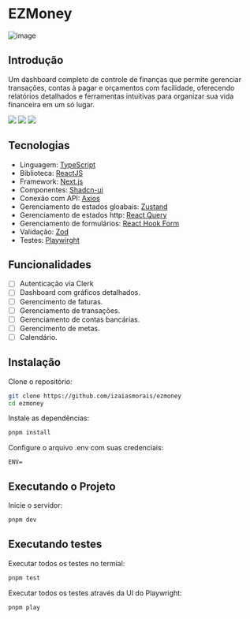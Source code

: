 # EZMoney

![image](https://github.com/user-attachments/assets/63ea046e-37d9-4397-97fa-031cc2e7e256)

## Introdução

Um dashboard completo de controle de finanças que permite gerenciar transações, contas à pagar e orçamentos com facilidade, oferecendo relatórios detalhados e ferramentas intuitivas para organizar sua vida financeira em um só lugar.

<img src="https://img.shields.io/static/v1?label=STATUS&message=DEVELOPING&color=A855F7&style=for-the-badge"/> <img src="https://img.shields.io/static/v1?label=NODE&message=V20.18.1&color=A855F7&style=for-the-badge"/> <img src="https://img.shields.io/static/v1?label=LICENSE&message=MIT&color=A855F7&style=for-the-badge"/>

## Tecnologias

- Linguagem: [TypeScript](https://www.typescriptlang.org/)
- Biblioteca: [ReactJS](https://react.dev/)
- Framework: [Next.js](https://nextjs.org/)
- Componentes: [Shadcn-ui](https://ui.shadcn.com/)
- Conexão com API: [Axios](https://axios-http.com/docs/intro)
- Gerenciamento de estados gloabais: [Zustand](https://zustand-demo.pmnd.rs/)
- Gerenciamento de estados http: [React Query](https://tanstack.com/query/latest/docs/framework/react/overview)
- Gerenciamento de formulários: [React Hook Form](https://www.react-hook-form.com/)
- Validação: [Zod](https://zod.dev/)
- Testes: [Playwirght](https://playwright.dev/)

## Funcionalidades

- [ ] Autenticação via Clerk
- [ ] Dashboard com gráficos detalhados.
- [ ] Gerencimento de faturas.
- [ ] Gerenciamento de transações.
- [ ] Gerenciamento de contas bancárias.
- [ ] Gerencimento de metas.
- [ ] Calendário.

## Instalação

Clone o repositório:

```bash
git clone https://github.com/izaiasmorais/ezmoney
cd ezmoney
```

Instale as dependências:

```bash
pnpm install
```

Configure o arquivo .env com suas credenciais:

```env
ENV=
```

## Executando o Projeto

Inicie o servidor:

```bash
pnpm dev
```

## Executando testes

Executar todos os testes no termial:

```bash
pnpm test
```

Executar todos os testes através da UI do Playwright:

```bash
pnpm play
```
